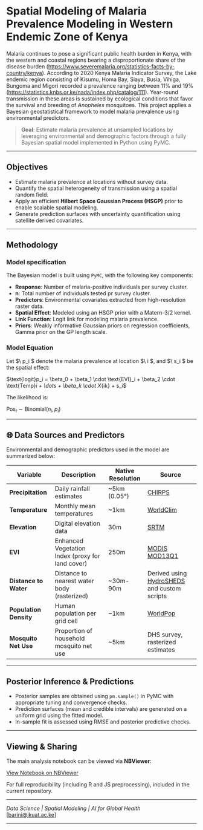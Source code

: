 # Spatial Modeling of Malaria Prevalence Modeling in Western Endemic Zone of Kenya

Malaria continues to pose a significant public health burden in Kenya, with the western and coastal regions bearing a disproportionate share of the disease burden (https://www.severemalaria.org/statistics-facts-by-country/kenya). According to 2020 Kenya Malaria Indicator Survey, the Lake endemic region consisting of Kisumu, Homa Bay, Siaya, Busia, Vihiga, Bungoma and Migori recorded a prevalence ranging between 11% and 19% (https://statistics.knbs.or.ke/nada/index.php/catalog/111). Year-round transmission in these areas is sustained by ecological conditions that favor the survival and breeding of *Anopheles* mosquitoes. This project applies a Bayesian geostatistical framework to model malaria prevalence using environmental predictors. 

> **Goal**: Estimate malaria prevalence at unsampled locations by leveraging environmental and demographic factors through a fully Bayesian spatial model implemented in Python using PyMC.

---

## Objectives

- Estimate malaria prevalence at locations without survey data.
- Quantify the spatial heterogeneity of transmission using a spatial random field.
- Apply an efficient **Hilbert Space Gaussian Process (HSGP)** prior to enable scalable spatial modeling.
- Generate prediction surfaces with uncertainty quantification using satellite derived covariates.

---

## Methodology

### Model specification

The Bayesian model is built using `PyMC`, with the following key components:

- **Response**: Number of malaria-positive individuals per survey cluster.
- **n**: Total number of individuals tested pr survey cluster. 
- **Predictors**: Environmental covariates extracted from high-resolution raster data.
- **Spatial Effect**: Modeled using an HSGP prior with a Matern-3/2 kernel.
- **Link Function**: Logit link for modeling malaria prevalence.
- **Priors**: Weakly informative Gaussian priors on regression coefficients, Gamma prior on the GP length scale.

### Model Equation

Let $\ p_i \$ denote the malaria prevalence at location $\ i \$, and $\ s_i \$ be the spatial effect:

$\text{logit}p_i = \beta_0 + \beta_1 \cdot \text{EVI}_i + \beta_2 \cdot \text{Temp}_i + \dots + \beta_k \cdot X_{ik} + s_i\$


The likelihood is:

$\text{Pos}_i \sim \text{Binomial}(n_i, p_i)$

---

## 🌐 Data Sources and Predictors

Environmental and demographic predictors used in the model are summarized below:

| **Variable**                     | **Description**                          | **Native Resolution** | **Source**                                                                 |
|----------------------------------|------------------------------------------|------------------------|-----------------------------------------------------------------------------|
| **Precipitation**               | Daily rainfall estimates                  | ~5km (0.05°)           | [CHIRPS](https://www.chc.ucsb.edu/data/chirps)                              |
| **Temperature**                 | Monthly mean temperatures                 | ~1km                   | [WorldClim](https://www.worldclim.org/)                                     |
| **Elevation**                   | Digital elevation data                    | 30m                    | [SRTM](https://earthexplorer.usgs.gov/)                                     |
| **EVI**                         | Enhanced Vegetation Index (proxy for land cover) | 250m                   | [MODIS MOD13Q1](https://modis.gsfc.nasa.gov/data/dataproducts/mod13.php)   |
| **Distance to Water**          | Distance to nearest water body (rasterized) | ~30m-90m               | Derived using [HydroSHEDS](https://www.hydrosheds.org/) and custom scripts |
| **Population Density**         | Human population per grid cell            | ~1km                   | [WorldPop](https://www.worldpop.org/)                                       |
| **Mosquito Net Use**           | Proportion of household mosquito net use  | ~5km                   | DHS survey, rasterized estimates                                            |

---

## Posterior Inference & Predictions

- Posterior samples are obtained using `pm.sample()` in PyMC with appropriate tuning and convergence checks.
- Prediction surfaces (mean and credible intervals) are generated on a uniform grid using the fitted model.
- In-sample fit is assessed using RMSE and posterior predictive checks.

---

## Viewing & Sharing

The main analysis notebook can be viewed via **NBViewer**:

[View Notebook on NBViewer](https://nbviewer.org/github/barini-onkundi/malaria-spatial-modelling-pymc/blob/main/malaria_prevalence.ipynb)

For full reproducibility (including R and JS preprocessing), included in the current repository. 

---
_Data Science | Spatial Modeling | AI for Global Health_  
[barini@jkuat.ac.ke]  

---

